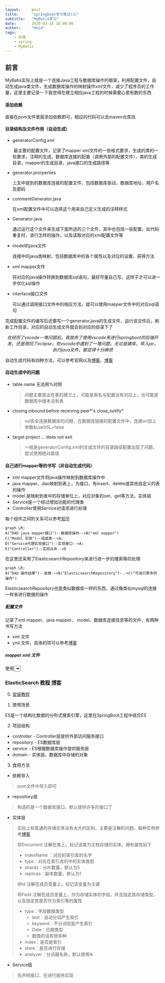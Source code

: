 ```yaml
---
layout:     post
title:      "springboot学习笔记(3)"
subtitle:   "MyBatis学习"
date:       2020-03-16 16:00:00
author:     "Hejd"
tags:
    - 后端
    - spring
    - MyBatis
---
```


## 前言

​	MyBatis实际上就是一个连接Java工程与数据库操作的框架，利用配置文件，自动生成java类文件，生成数据库操作的映射操作xml文件，减少了程序员的工作量，这里主要记录一下我觉得在建立相应java工程的时候需要心里有数的东西



#### 添加依赖

直接在pom文件里面添加依赖即可，相应的代码可以去maven仓库找



#### 目录结构及文件作用（自动生成）

* generatorConfig.xml

  ​	最主要的配置文件，记录了mapper xml文件的一些格式要求，生成的类的一些要求，注释的生成，数据库连接的配置（调用外部的配置文件），类的生成目录，mapper的生成目录，java接口的生成路径等

* generator.prorperties

  上文中提到的数据库连接的配置文件，包括数据库驱动，数据库地址，用户名及密码

* commentGenerator.java

  在xml配置文件中可以选择这个用来自己定义生成的注释样式

* Generator.java

  通过运行这个文件来生成下面所述的三个文件，其中也包括一些配置，如代码重复时，进行怎样的操作，以及读取对应的xml配置文件等

* model的java文件

  连接中的java类映射，包括数据库中的各个属性以及对应的设置、获得方法

* xml mapper文件

  将对应的java操作转换到数据库sql语句，最好尽量自己写，这样子才可以进一步优化sql操作

* interface接口文件

  可以通过调用接口文件中的相应方法，就可以使用mapper文件中的对应sql语句



完成配置文件的编写后还要写一个generator.java的生成文件，运行该文件后，刷新工作目录，对应的自动生成文件就会到对应的目录下了



$$在经历了vscode一堆问题后，我放弃了使用vscode来进行springboot的后端开发，还是用回了eclipse，在vscode中遇到了一堆问题，无论是建库，导入jar，执行java文件，都显得十分麻烦$$



自动生成代码有四种方法，可以参考官网以及[博客](https://blog.csdn.net/a_piaoyouareminemine/article/details/50114721)、[博客](https://blog.csdn.net/qq_32786873/article/details/78226925)



#### 自动生成中的问题

* table name 无法用%对照

  > 问题主要是出在表的建立上，可能是表名与配置没有对应上，也可能是数据库中根本没有表

* closing inbound before receiving peer*'s close_notify*

  > ssl安全连接数据库的问题，在数据库链接的配置文件中，连接url加上参数&useSSL=false
  
* target project ... does not exit

  > 一般是generatorConfig.xml的生成文件的目录路径配置出现了问题，尝试使用绝对路径



#### 自己进行mapper等的书写（非自动生成代码）

* xml mapper文件将java操作映射到数据库操作中
* java mapper、dao映射到表上，为接口，有insert、delete或其他自定义的表的操作
* model 是映射到表中的存储单位上，对应对象的set、get等方法，实体层
* Service是一个经过增加功能的代理类
* Controller使用Service对请求进行处理

每个组件之间的关系可以参考[知乎](https://zhuanlan.zhihu.com/p/95635187)



```mermaid
graph LR;
A("DAO java mapper接口")--数据库操作-->B("xml mapper")
C("Model 实体")--组成表-->A;
D("Service代理实现接口")--实现接口-->A;
E("Controller")--实现业务-->D
```



在这里还采用了ElasticsearchRepository来进行进一步的搜索等的处理

```mermaid
graph LR;
A("DAO 操作结果")--装载-->B("ElasticsearchRepository")-.->C("可进行更多的操作")
```

ElasticsearchRepository也是类似数据库一样的东西，通过像类似mysql的连接一样来进行数据的操作



##### 配置文件

记录了xml mapper、java mapper、 model、数据库连接信息等的文件，有两种书写方法

* xml 文件
* yml 文件，具体的项可以参考[博客](https://www.jianshu.com/p/cfb84fee0a98)



##### mapper xml 文件

使用<select>等标签，实现对数据库表项的操作，也可以在java mapper文件上使用@Select等注解实现相同的功能



### ElasticSearch [教程](https://www.bysocket.com/technique/1829.html) [博客](https://blog.csdn.net/weixin_43814195/article/details/85281287?depth_1-utm_source=distribute.pc_relevant.none-task&utm_source=distribute.pc_relevant.none-task)

0. [安装教程](https://www.cnblogs.com/hualess/p/11540477.html)

1. 使用场景

ES是一个结构化数据的分布式搜索引擎，这里在SpringBoot工程中结合ES

2. 项目结构

* controller - Controller层提供外部访问服务接口
* repository - ES数据库层
* service - ES根据数据库操作提供服务层
* domain - 实体层，数据库中存储的对象



3. 食用方法

* 依赖导入

> pom文件中导入即可

* repository层

> 构造的是一个数据库接口，默认提供许多的接口了

* 实体层

> 实际上和普通的存储实体没有太大的区别，主要是注解的问题，每种实例参考[博客](https://zyc88.blog.csdn.net/article/details/83059040)
>
> @Document 注解在类上，标记该类为文档存储的实体，拥有属性如下
>
> * indexName ：对应的索引库的名字
> * type：对应在索引库的中的实体类型
> * shards：分片数量，默认为5
> * replicas：副本数量，默认为1
>
> @Id 注解在成员变量上，标记该变量为主键
>
> @Field 注解在成员变量上，作为存储实体的字段，并且指定其存储类型，以及指定其是否作为索引等的属性
>
> * type：字段数据类型
>   * text：自动分词产生索引
>   * keyword：不分词但是产生索引
>   * Date：日期类型
>   * 数值的话有很多种
> * index：是否是索引
> * store：是否进行存储
> * analyzer：分词器名称，默认使用ik

* Service层

> 先声明接口，在进行服务实现